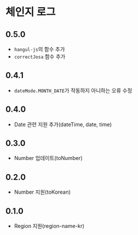 # 체인지 로그
## 0.5.0
* `hangul-js`의 함수 추가
* `correctJosa` 함수 추가
## 0.4.1
* `dateMode.MONTH_DATE`가 작동하지 아니하는 오류 수정
## 0.4.0
* Date 관련 지원 추가(dateTime, date, time)
## 0.3.0
* Number 업데이트(toNumber)
## 0.2.0
* Number 지원(toKorean)
## 0.1.0
* Region 지원(region-name-kr)
